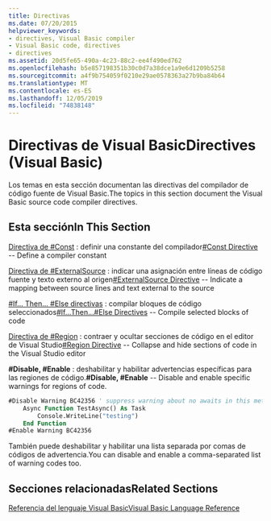 ```yaml
---
title: Directivas
ms.date: 07/20/2015
helpviewer_keywords:
- directives, Visual Basic compiler
- Visual Basic code, directives
- directives
ms.assetid: 20d5fe65-490a-4c23-88c2-ee4f490ed762
ms.openlocfilehash: b5e857198351b30c0d7a38dce1a9e6d1209b5258
ms.sourcegitcommit: a4f9b754059f0210e29ae0578363a27b9ba84b64
ms.translationtype: MT
ms.contentlocale: es-ES
ms.lasthandoff: 12/05/2019
ms.locfileid: "74838148"
---
```

# <a name="directives-visual-basic"></a><span data-ttu-id="22e9c-102">Directivas de Visual Basic</span><span class="sxs-lookup"><span data-stu-id="22e9c-102">Directives (Visual Basic)</span></span>

<span data-ttu-id="22e9c-103">Los temas en esta sección documentan las directivas del compilador de código fuente de Visual Basic.</span><span class="sxs-lookup"><span data-stu-id="22e9c-103">The topics in this section document the Visual Basic source code compiler directives.</span></span>  
  
## <a name="in-this-section"></a><span data-ttu-id="22e9c-104">Esta sección</span><span class="sxs-lookup"><span data-stu-id="22e9c-104">In This Section</span></span>  

 <span data-ttu-id="22e9c-105">[Directiva de #Const](../../../visual-basic/language-reference/directives/const-directive.md) : definir una constante del compilador</span><span class="sxs-lookup"><span data-stu-id="22e9c-105">[#Const Directive](../../../visual-basic/language-reference/directives/const-directive.md) -- Define a compiler constant</span></span>  
  
 <span data-ttu-id="22e9c-106">[Directiva de #ExternalSource](../../../visual-basic/language-reference/directives/externalsource-directive.md) : indicar una asignación entre líneas de código fuente y texto externo al origen</span><span class="sxs-lookup"><span data-stu-id="22e9c-106">[#ExternalSource Directive](../../../visual-basic/language-reference/directives/externalsource-directive.md) -- Indicate a mapping between source lines and text external to the source</span></span>  
  
 <span data-ttu-id="22e9c-107">[#If... Then... #Else directivas](../../../visual-basic/language-reference/directives/if-then-else-directives.md) : compilar bloques de código seleccionados</span><span class="sxs-lookup"><span data-stu-id="22e9c-107">[#If...Then...#Else Directives](../../../visual-basic/language-reference/directives/if-then-else-directives.md) -- Compile selected blocks of code</span></span>  
  
 <span data-ttu-id="22e9c-108">[Directiva de #Region](../../../visual-basic/language-reference/directives/region-directive.md) : contraer y ocultar secciones de código en el editor de Visual Studio</span><span class="sxs-lookup"><span data-stu-id="22e9c-108">[#Region Directive](../../../visual-basic/language-reference/directives/region-directive.md) -- Collapse and hide sections of code in the Visual Studio editor</span></span>  
  
 <span data-ttu-id="22e9c-109">**#Disable, #Enable** : deshabilitar y habilitar advertencias específicas para las regiones de código.</span><span class="sxs-lookup"><span data-stu-id="22e9c-109">**#Disable, #Enable** -- Disable and enable specific warnings for regions of code.</span></span>  
  
```vb  
#Disable Warning BC42356 ' suppress warning about no awaits in this method  
    Async Function TestAsync() As Task  
        Console.WriteLine("testing")  
    End Function  
#Enable Warning BC42356  
```  
  
 <span data-ttu-id="22e9c-110">También puede deshabilitar y habilitar una lista separada por comas de códigos de advertencia.</span><span class="sxs-lookup"><span data-stu-id="22e9c-110">You can disable and enable a comma-separated list of warning codes too.</span></span>  
  
## <a name="related-sections"></a><span data-ttu-id="22e9c-111">Secciones relacionadas</span><span class="sxs-lookup"><span data-stu-id="22e9c-111">Related Sections</span></span>  

 [<span data-ttu-id="22e9c-112">Referencia del lenguaje Visual Basic</span><span class="sxs-lookup"><span data-stu-id="22e9c-112">Visual Basic Language Reference</span></span>](../../../visual-basic/language-reference/index.md)  
  